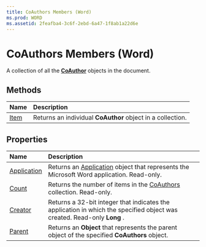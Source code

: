 ```yaml
---
title: CoAuthors Members (Word)
ms.prod: WORD
ms.assetid: 2feafba4-3c6f-2ebd-6a47-1f8ab1a22d6e
---
```



# CoAuthors Members (Word)
A collection of all the  **[CoAuthor](coauthor-object-word.md)** objects in the document.

## Methods



|**Name**|**Description**|
|:-----|:-----|
|[Item](coauthors-item-method-word.md)|Returns an individual  **CoAuthor** object in a collection.|

## Properties



|**Name**|**Description**|
|:-----|:-----|
|[Application](coauthors-application-property-word.md)|Returns an [Application](application-object-word.md) object that represents the Microsoft Word application. Read-only.|
|[Count](coauthors-count-property-word.md)|Returns the number of items in the [CoAuthors](coauthors-object-word.md) collection. Read-only.|
|[Creator](coauthors-creator-property-word.md)|Returns a 32-bit integer that indicates the application in which the specified object was created. Read-only  **Long** .|
|[Parent](coauthors-parent-property-word.md)|Returns an  **Object** that represents the parent object of the specified **CoAuthors** object.|

